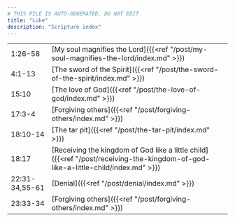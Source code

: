 ```yaml
---
# THIS FILE IS AUTO-GENERATED, DO NOT EDIT
title: "Luke"
description: "Scripture index"
---
```


|  |  |
| --- | --- |
| 1:26-58 | [My soul magnifies the Lord]({{<ref "/post/my-soul-magnifies-the-lord/index.md" >}}) |
| 4:1-13 | [The sword of the Spirit]({{<ref "/post/the-sword-of-the-spirit/index.md" >}}) |
| 15:10 | [The love of God]({{<ref "/post/the-love-of-god/index.md" >}}) |
| 17:3-4 | [Forgiving others]({{<ref "/post/forgiving-others/index.md" >}}) |
| 18:10-14 | [The tar pit]({{<ref "/post/the-tar-pit/index.md" >}}) |
| 18:17 | [Receiving the kingdom of God like a little child]({{<ref "/post/receiving-the-kingdom-of-god-like-a-little-child/index.md" >}}) |
| 22:31-34,55-61 | [Denial]({{<ref "/post/denial/index.md" >}}) |
| 23:33-34 | [Forgiving others]({{<ref "/post/forgiving-others/index.md" >}}) |

